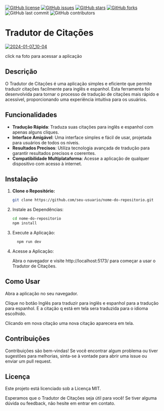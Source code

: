 [![GitHub license](https://img.shields.io/github/license/rafaumeu/citacoes)](https://github.com/rafaumeu/citacoes/blob/main/LICENSE)
[![GitHub issues](https://img.shields.io/github/issues/rafaumeu/citacoes)](https://github.com/rafaumeu/citacoes/issues)
[![GitHub stars](https://img.shields.io/github/stars/rafaumeu/citacoes)](https://github.com/rafaumeu/citacoes/stargazers)
[![GitHub forks](https://img.shields.io/github/forks/rafaumeu/citacoes)](https://github.com/rafaumeu/citacoes/network)
![GitHub last commit](https://img.shields.io/github/last-commit/rafaumeu/citacoes)
![GitHub contributors](https://img.shields.io/github/contributors/rafaumeu/citacoes)


# Tradutor de Citações
  [![2024-01-07_10-04](https://github.com/rafaumeu/album/assets/30784471/2f91d363-9ea5-4496-9f0a-76084bf0921d)](https://courageous-banoffee-38883a.netlify.app)
    
  click na foto para acessar a aplicação
## Descrição

O Tradutor de Citações é uma aplicação simples e eficiente que permite traduzir citações facilmente para inglês e espanhol. Esta ferramenta foi desenvolvida para tornar o processo de tradução de citações mais rápido e acessível, proporcionando uma experiência intuitiva para os usuários.

## Funcionalidades

- **Tradução Rápida**: Traduza suas citações para inglês e espanhol com apenas alguns cliques.
- **Interface Amigável**: Uma interface simples e fácil de usar, projetada para usuários de todos os níveis.
- **Resultados Precisos**: Utiliza tecnologia avançada de tradução para garantir resultados precisos e coerentes.
- **Compatibilidade Multiplataforma**: Acesse a aplicação de qualquer dispositivo com acesso à internet.

## Instalação

1. **Clone o Repositório:**
   ```bash
   git clone https://github.com/seu-usuario/nome-do-repositorio.git
   ```
2. Instale as Dependências:

    ```bash
    cd nome-do-repositorio
    npm install
    ```

3. Execute a Aplicação:

    ```bash 
      npm run dev
    ```
4. Acesse a Aplicação:
    
    Abra o navegador e visite http://localhost:5173/ para começar a usar o Tradutor de Citações.

## Como Usar
  
  Abra a aplicação no seu navegador.

  Clique no botão Inglês para traduzir para inglês e espanhol para a tradução para espanhol.
  E a citação q está em tela sera traduzida para o idioma escolhido.

  Clicando em nova citação uma nova citação aparecera em tela.


## Contribuições
  Contribuições são bem-vindas! Se você encontrar algum problema ou tiver sugestões para melhorias, sinta-se à vontade para abrir uma issue ou enviar um pull request.

## Licença
  Este projeto está licenciado sob a Licença MIT.

  Esperamos que o Tradutor de Citações seja útil para você! Se tiver alguma dúvida ou feedback, não hesite em entrar em contato.
